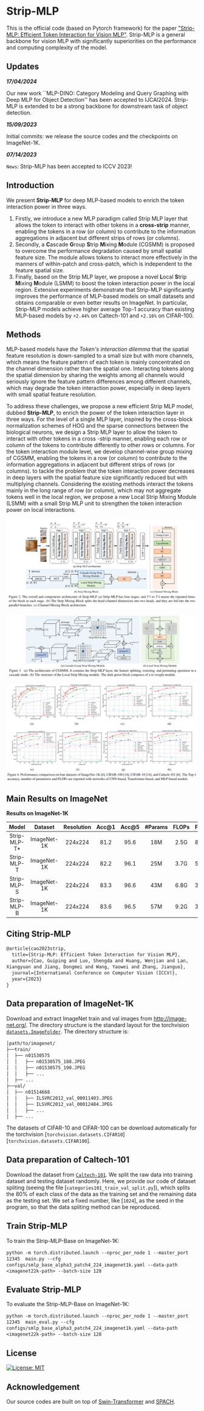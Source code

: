 # Strip-MLP 

This is the official code (based on Pytorch framework) for the paper ["Strip-MLP: Efficient Token Interaction for Vision MLP"](https://arxiv.org/pdf/2307.11458.pdf). Strip-MLP is a general backbone for vision MLP with significantly superiorities on the performance and computing complexity of the model.


## Updates

***17/04/2024***

Our new work ``MLP-DINO: Category Modeling and Query Graphing with Deep MLP for Object Detection'' has been accepted to IJCAI2024. Strip-MLP is extended to be a strong backbone for downstream task of object detection.

***15/09/2023***

Initial commits: we release the source codes and the checkpoints on ImageNet-1K.

***07/14/2023***

`News`: Strip-MLP has been accepted to ICCV 2023!



## Introduction

We present **Strip-MLP** for deep MLP-based models to enrich the token interaction power in three ways.

1. Firstly, we introduce a new MLP paradigm called
Strip MLP layer that allows the token to interact with other
tokens in a **cross-strip** manner, enabling the tokens in a row (or column) to contribute to the information aggregations
in adjacent but different strips of rows (or columns).
2. Secondly, a **C**ascade **G**roup **S**trip **M**ixing **M**odule (CGSMM) is proposed to overcome the performance degradation caused by small spatial feature size. The module allows tokens to interact more effectively in the manners of within-patch and cross-patch, which is independent to the feature spatial size.
3. Finally, based on the Strip MLP layer, we propose a
novel **L**ocal **S**trip **M**ixing **M**odule (LSMM) to boost the token interaction power in the local region. Extensive experiments demonstrate that Strip-MLP significantly improves the performance of MLP-based models on small datasets and obtains comparable or even better results on ImageNet. In particular, Strip-MLP models achieve higher average Top-1 accuracy than existing MLP-based models by `+2.44%` on Caltech-101 and `+2.16%` on CIFAR-100.

## Methods

MLP-based models have *the Token's interaction dilemma* that 
the spatial feature resolution is down-sampled to a small size but with more channels, which means the feature pattern of each token is mainly concentrated on the channel dimension rather than the spatial one. 
Interacting tokens along the spatial dimension by
sharing the weights among all channels would seriously ignore the feature pattern differences among different channels, which may degrade the token interaction power, especially in deep layers with small spatial feature resolution.

To address these challenges, we propose a new efficient
Strip MLP model, dubbed **Strip-MLP**, to enrich the power
of the token interaction layer in three ways. For the level
of a single MLP layer, inspired by the cross-block normalization schemes of HOG and the sparse connections between the biological neurons, we design a Strip MLP layer
to allow the token to interact with other tokens in a cross -strip manner, enabling each row or column of the tokens
to contribute differently to other rows or columns. For the
token interaction module level, we develop channel-wise
group mixing of CGSMM, enabling the tokens in a row (or
column) to contribute to the information aggregations in adjacent but different strips of rows (or columns). to tackle the
problem that the token interaction power decreases in deep
layers with the spatial feature size significantly reduced but with multiplying channels. Considering the existing methods interact the tokens mainly in the long range
of row (or column), which may not aggregate tokens well
in the local region, we propose a new Local Strip Mixing
Module (LSMM) with a small Strip MLP unit to strengthen
the token interaction power on local interactions.

![architecture](resources/overall.png)

![cgsmm_lsmm](resources/CGSMM_LSMM.png)

![performance](resources/performance.png)


## Main Results on ImageNet

**Results on ImageNet-1K**

| Model | Dataset | Resolution |Acc@1 | Acc@5 | #Params | FLOPs | FPS| Checkpoint |
| :---: | :---: | :---: | :---: | :---: | :---: | :---: | :---: |:---: |
| Strip-MLP-T* | ImageNet-1K | 224x224 | 81.2 | 95.6 | 18M | 2.5G | 814 | [Baidu](https://pan.baidu.com/s/15SQy1MxY5RQlybNVpuFQcg?pwd=1234) |
| Strip-MLP-T | ImageNet-1K | 224x224 | 82.2 | 96.1 | 25M | 3.7G | 597 | [Baidu](https://pan.baidu.com/s/1mUDavm3Y8pmW8p7QmypnNQ?pwd=1234) |
| Strip-MLP-S | ImageNet-1K | 224x224 | 83.3 | 96.6 | 43M | 6.8G | 381 | [Baidu](https://pan.baidu.com/s/1uXoPzrhptbA8FBuQcaOrVg?pwd=1234) |
| Strip-MLP-B | ImageNet-1K | 224x224 | 83.6 | 96.5 | 57M | 9.2G | 300 | [Baidu](https://pan.baidu.com/s/1t4iQuMqUR8yfAO0kRS1EFg?pwd=1234) |


## Citing Strip-MLP

```
@article{cao2023strip,
  title={Strip-MLP: Efficient Token Interaction for Vision MLP},
  author={Cao, Guiping and Luo, Shengda and Huang, Wenjian and Lan, Xiangyuan and Jiang, Dongmei and Wang, Yaowei and Zhang, Jianguo},
  journal={International Conference on Computer Vision (ICCV)},
  year={2023}
}
```



## Data preparation of ImageNet-1K 

Download and extract ImageNet train and val images from http://image-net.org/. 
The directory structure is the standard layout for the torchvision [`datasets.ImageFolder`](https://pytorch.org/docs/stable/torchvision/datasets.html#imagefolder). 
The directory structure is:

```
│path/to/imagenet/
├──train/
│  ├── n01530575
│  │   ├── n01530575_188.JPEG
│  │   ├── n01530575_190.JPEG
│  │   ├── ...
│  ├── ...
├──val/
│  ├── n01514668
│  │   ├── ILSVRC2012_val_00011403.JPEG
│  │   ├── ILSVRC2012_val_00012484.JPEG
│  │   ├── ...
│  ├── ...
```
The datasets of CIFAR-10 and CIFAR-100 can be download automatically for the torchvision [`torchvision.datasets.CIFAR10`] [`torchvision.datasets.CIFAR100`].

## Data preparation of Caltech-101 

Download the dataset from [`Caltech-101`](https://data.caltech.edu/records/mzrjq-6wc02). We split the
raw data into training dataset and testing dataset randomly. Here, we provide our code of dataset spliting (seeing the file [`categories101_train_val_split.py`]), which splits the 80% of each class of the data as the training set and the remaining data as the testing set. We set a fixed number, like [`1024`], as the seed in the program, so that the data spliting method can be reproduced.


## Train Strip-MLP

To train the Strip-MLP-Base on ImageNet-1K:

```
python -m torch.distributed.launch --nproc_per_node 1 --master_port 12345  main.py --cfg configs/smlp_base_alpha3_patch4_224_imagenet1k.yaml --data-path <imagenet22k-path> --batch-size 128

```

## Evaluate Strip-MLP

To evaluate the Strip-MLP-Base on ImageNet-1K:

```
python -m torch.distributed.launch --nproc_per_node 1 --master_port 12345  main_eval.py --cfg configs/smlp_base_alpha3_patch4_224_imagenet1k.yaml --data-path <imagenet22k-path> --batch-size 128
```

## License

[![License: MIT](https://img.shields.io/badge/License-MIT-yellow.svg)](https://opensource.org/licenses/MIT)


## Acknowledgement

Our source codes are built on top of [Swin-Transformer](https://github.com/microsoft/Swin-Transformer) and [SPACH](https://github.com/microsoft/SPACH).
